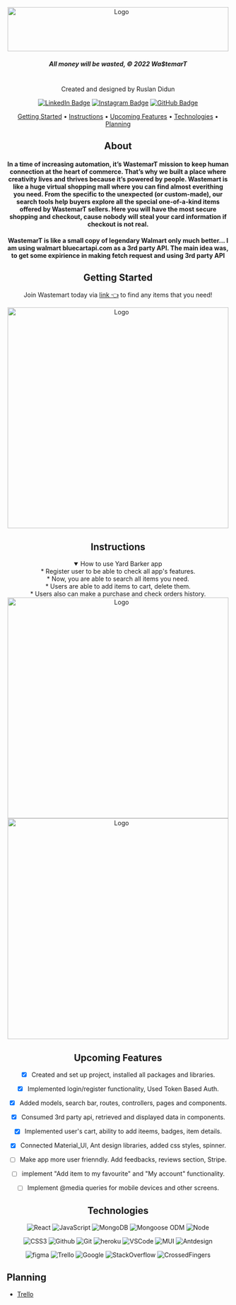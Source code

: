<div align = "center">
 
 <a>[<img src="https://i.imgur.com/JZpQGTP.png" alt="Logo" width="500" height="100">](https://mern-ecommerse-project.herokuapp.com/)
 </a>
  
##### All money will be wasted, © 2022 Wa$temarT
</br>

<div id="description" align="center">
 Created and designed by Ruslan Didun

[![LinkedIn Badge](https://img.shields.io/badge/-RuslanDidun-blue?style=flat&logo=Linkedin&logoColor=black)](https://www.linkedin.com/in/ruslan-didun/)
[![Instagram Badge](https://img.shields.io/badge/-wanderlust_unlimited-skyblue?style=flat&logo=Instagram&logoColor=black)](https://www.instagram.com/wanderlust_unlimited_/)
[![GitHub Badge](https://img.shields.io/badge/-RuslanDidun-junglegreen?style=flat&logo=GitHub&logoColor=black)](https://github.com/RuslanDidun)

<p align="center">
  <a href="#getting-started">Getting Started</a> •
  <a href="#instructions">Instructions</a> •
  <a href="#upcoming-features">Upcoming Features</a> •
  <a href="#technologies">Technologies</a> •
  <a href="#planning">Planning</a>
</p>


## About

#### In a time of increasing automation, it’s WastemarT mission to keep human connection at the heart of commerce. That’s why we built a place where creativity lives and thrives because it’s powered by people. Wastemart is like a huge virtual shopping mall where you can find almost everithing you need. From the specific to the unexpected (or custom-made), our search tools help buyers explore all the special one-of-a-kind items offered by WastemarT sellers. Here you will have the most secure shopping and checkout, cause nobody will steal your card information if checkout is not real.

#### WastemarT is like a small copy of legendary Walmart only much better... I am using walmart bluecartapi.com as a 3rd party API. The main idea was, to get some expirience in making fetch request and using 3rd party API

## Getting Started
Join Wastemart today via [link 👈](https://mern-ecommerse-project.herokuapp.com/) 
to find any items that you need!

<img src="https://i.imgur.com/WzjbO0a.png" alt="Logo" width="500" height="500">


## Instructions
<details open>
  <summary>How to use Yard Barker app</summary>
    <div>* Register user to be able to check all app's features.</div>
    <div>* Now, you are able to search all items you need.</div>
    <div>* Users are able to add items to cart, delete them.  </div>
    <div>* Users also can make a purchase and check orders history.</div>
</details>

<img src="https://i.imgur.com/WzjbO0a.png" alt="Logo" width="500" height="500">
<img src="https://i.imgur.com/vsdvXSw.png" alt="Logo" width="500" height="500">


## Upcoming Features

- [x] Created and set up project, installed all packages and libraries.
- [x] Implemented login/register functionality, Used Token Based Auth.
- [x] Added models, search bar, routes, controllers, pages and components. 
- [x] Consumed 3rd party api, retrieved and displayed data in components.
- [x] Implemented user's cart, ability to add iteems, badges, item details.
- [x] Connected Material_UI, Ant design libraries, added css styles, spinner.
- [ ] Make app more user frienndly. Add feedbacks, reviews section, Stripe.
- [ ] implement "Add item to my favourite" and "My account" functionality. 
- [ ] Implement @media queries for mobile devices and other screens.



## Technologies  
![React](https://img.shields.io/badge/-React-05122A?style=flat&logo=React)
![JavaScript](https://img.shields.io/badge/-JavaScript-05122A?style=flat&logo=javascript)
![MongoDB](https://img.shields.io/badge/-MongoDB-05122A?style=flat&logo=mongodb)
![Mongoose ODM](https://img.shields.io/badge/-Mongoose_ODM-05122A?style=flat&logo=mongodb)
![Node](https://img.shields.io/badge/-Node.js-05122A?style=flat&logo=node.js)

![CSS3](https://img.shields.io/badge/-CSS-05122A?style=flat&logo=css3)
![Github](https://img.shields.io/badge/-GitHub-05122A?style=flat&logo=github)
![Git](https://img.shields.io/badge/-Git-05122A?style=flat&logo=git)
![heroku](https://img.shields.io/badge/-Heroku-05122A?style=flat&logo=Heroku)
![VSCode](https://img.shields.io/badge/-VS_Code-05122A?style=flat&logo=visualstudio)
![MUI](https://img.shields.io/badge/-MUI-05122A?style=flat&logo=MUI)
![Antdesign](https://img.shields.io/badge/-Antdesign-05122A?style=flat&logo=Antdesign)

![figma](https://img.shields.io/badge/-Figma-05122A?style=flat&logo=Figma)
![Trello](https://img.shields.io/badge/-Trello-05122A?style=flat&logo=trello)
![Google](https://img.shields.io/badge/-Google-05122A?style=flat&logo=Google)
![StackOverflow](https://img.shields.io/badge/-StackOverflow-05122A?style=flat&logo=StackOverflow)
![CrossedFingers](https://img.shields.io/badge/-CrossedFingers-05122A?style=flat&logo=CrossedFingers)

<div align=left>
  
## Planning
* [Trello](https://trello.com/b/WvB3iA7Z/mern-stack-project)
